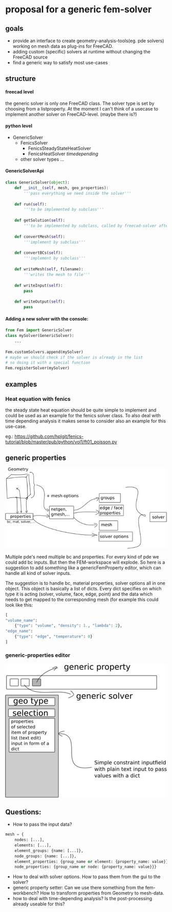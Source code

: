 # proposal for a generic fem-solver

## goals

- provide an interface to create geometry-analysis-tools(eg. pde solvers) working on mesh data as plug-ins for FreeCAD.
- adding custom (specific) solvers at runtime without changing the FreeCAD source
- find a generic way to satisfy most use-cases

## structure

#### freecad level
the generic solver is only one FreeCAD class. The solver type is set by choosing from a listproperty. At the moment I can't think of a usecase to implement another solver on FreeCAD-level. (maybe there is?)

#### python level
- GenericSolver
  - FenicsSolver
    - FenicsSteadyStateHeatSolver
    - FenicsHeatSolver *timedepending*
  - other solver types ...


#### GenericSolverApi

```python
class GenericSolver(object):
    def __init__(self, mesh, geo_properties):
        '''pass everything we need inside the solver'''

    def run(self):
        '''to be implemented by subclass'''

    def getSolution(self):
        '''to be implemented by subclass, called by freecad-solver after computation'''

    def convertMesh(self):
        '''implement by subclass'''

    def convertBCs(self):
        '''implement by subclass'''

    def writeMesh(self, filename):
        '''writes the mesh to file'''

    def writeInput(self):
        pass

    def writeOutput(self):
        pass
```

#### Adding a new solver with the console:

```python
from Fem import GenericSolver
class mySolver(GenericSolver):
    ...

Fem.customSolvers.append(mySolver)
# maybe we should check if the solver is already in the list
# so doing it with a special function
Fem.registerSolver(mySolver)

```

## examples

### Heat equation with fenics

the steady state heat equation should be quite simple to implement and could be used as an example for the fenics solver class. To also deal with time depending analysis it makes sense to consider also an example for this use-case.

eg.: https://github.com/hplgit/fenics-tutorial/blob/master/pub/python/vol1/ft01_poisson.py


## generic properties

![generic_solver](./generic_solver_structure.png)

Multiple pde's need multiple bc and properties. For every kind of pde we could add bc inputs. But then the FEM-workspace will explode. So here is a suggestion to add something like a genericFemProperty editor, which can handle all kind of solver inputs.

The suggestion is to handle bc, material properties, solver options all in one object. This object is basically a list of dicts. Every dict specifies on which type it is acting (solver, volume, face, edge, point) and the data which needs to get mapped to the corresponding mesh (for example this could look like this:
  ```python
  [
  "volume_name":
      {"type": "volume", "density": 1., "lambda": 2},
  "edge_name":
      {"type": "edge", "temperature": 0}
  ]
  ```

### generic-properties editor

![gui-suggestion](./generic_properties.png)


## Questions:

- How to pass the input data?
```python
mesh = {
    nodes: [...],
    elements: [...],
    element_groups: {name: [...]},
    node_groups: {name: [...]},
    element_properties: {group_name or element: {property_name: value}},
    node_properties: {group_name or node: {property_name: value}}}
```
- How to deal with solver options. How to pass them from the gui to the solver?
- generic property setter: Can we use there something from the fem-workbench? How to transform properties from Geometry to mesh-data.
- how to deal with time-depending analysis? Is the post-processing already useable for this?
